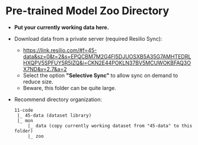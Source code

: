# Pre-trained Model Zoo Directory

- **Put your currently working data here.**

- Download data from a private server (required Resilio Sync):
  - https://link.resilio.com/#f=45-data&sz=0&t=2&s=EPQCBM7M2G4FI5DJUOSXB5A35G7AMHTEDRLHXQPV5SPFUY5R5IZQ&i=CKN2E44POKLN37BV5MCUWOKBFAQ3OX7ND&v=2.7&a=2
  - Select the option **"Selective Sync"** to allow sync on demand to reduce size.
  - Beware, this folder can be quite large.

- Recommend directory organization:
  ```text
  11-code
   |_ 45-data (dataset library)
   |_ mon
       |_ data (copy currently working dataset from "45-data" to this folder)
       |_ zoo 
  ``` 
